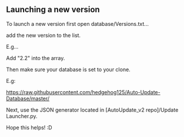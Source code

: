 ## Launching a new version

To launch a new version first open database/Versions.txt...

add the new version to the list.

E.g...

Add "2.2" into the array.

Then make sure your database is set to your clone.

E.g:

https://raw.githubusercontent.com/hedgehog125/Auto-Update-Database/master/

Next, use the JSON generator located in [AutoUpdate_v2 repo]/Update Launcher.py.


Hope this helps! :D
